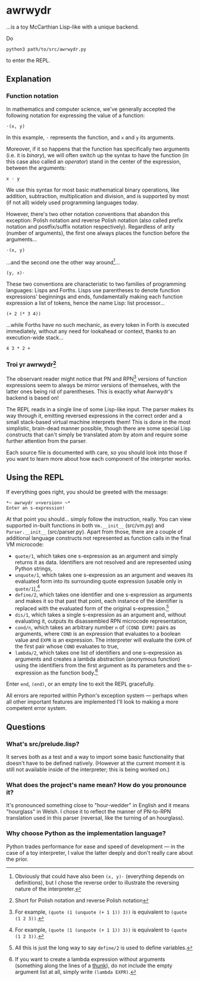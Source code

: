 # awrwydr
...is a toy McCarthian Lisp-like with a unique backend.

Do
```
python3 path/to/src/awrwydr.py
```
to enter the REPL.

## Explanation
### Function notation
In mathematics and computer science, we've generally accepted the following notation for expressing the value of a function:
```
·(x, y)
```
In this example, `·` represents the function, and `x` and `y` its arguments.

Moreover, if it so happens that the function has specifically two arguments (i.e. it is *binary*), we will often switch up the syntax to have the function (in this case also called an *operator*) stand in the center of the expression, between the arguments:
```
x · y
```
We use this syntax for most basic mathematical binary operations, like addition, subtraction, multiplication and division, and is supported by most (if not all) widely used programming languages today.

However, there's two other notation conventions that abandon this exception: Polish notation and reverse Polish notation (also called prefix notation and postfix/suffix notation respectively). Regardless of arity (number of arguments), the first one always places the function before the arguments...
```
·(x, y)
```
...and the second one the other way around[^1]...
```
(y, x)·
```
These two conventions are characteristic to two families of programming languages: Lisps and Forths. Lisps use parentheses to denote function expressions' beginnings and ends, fundamentally making each function expression a list of tokens, hence the name Lisp: list processor...
```
(+ 2 (* 3 4))
```
...while Forths have no such mechanic, as every token in Forth is executed immediately, without any need for lookahead or context, thanks to an execution-wide stack...
```
4 3 * 2 +
```

### Troi yr awrwydr[^2]
The observant reader might notice that PN and RPN[^3] versions of function expressions seem to always be mirror versions of themselves, with the latter ones being rid of parentheses. This is exactly what Awrwydr's backend is based on!

The REPL reads in a single line of some Lisp-like input. The parser makes its way through it, emitting reversed expressions in the correct order and a small stack-based virtual machine interprets them! This is done in the most simplistic, brain-dead manner possible, though there are some special Lisp constructs that can't simply be translated atom by atom and require some further attention from the parser.

Each source file is documented with care, so you should look into those if you want to learn more about how each component of the interprter works. 

## Using the REPL
If everything goes right, you should be greeted with the message:
```
*~ awrwydr v<version> ~*
Enter an s-expression!
```
At that point you should... simply follow the instruction, really. You can view supported in-built functions in both `Vm.__init__` (src/vm.py) and `Parser.__init__` (src/parser.py). Apart from those, there are a couple of additional language constructs not represented as function calls in the final VM microcode:
- `quote/1`, which takes one s-expression as an argument and simply returns it as data. Identifiers are not resolved and are represented using Python strings,
- `unquote/1`, which takes one s-expression as an argument and weaves its evaluated form into its surrounding quote expression (usable only in `quote/1`),[^3]
- `define/2`, which takes one identifier and one s-expression as arguments and makes it so that past that point, each instance of the identifier is replaced with the evaluated form of the original s-expression.[^4]
- `dis/1`, which takes a single s-expression as an argument and, without evaluating it, outputs its disassembled RPN microcode representation,
- `cond/n`, which takes an arbitrary number `n` of `(COND EXPR)` pairs as arguments, where `COND` is an expression that evaluates to a boolean value and `EXPR` is an expression. The interpreter will evaluate the `EXPR` of the first pair whose `COND` evaluates to true,
- `lambda/2`, which takes one list of identifiers and one s-expression as arguments and creates a lambda abstraction (anonymous function) using the identifiers from the first argument as its parameters and the s-expression as the function body.[^5]

Enter `end`, `(end)`, or an empty line to exit the REPL gracefully.

All errors are reported within Python's exception system — perhaps when all other important features are implemented I'll look to making a more competent error system.

## Questions
### What's src/prelude.lisp?
It serves both as a test and a way to import some basic functionality that doesn't have to be defined natively. (However at the current moment it is still not available inside of the interpreter; this is being worked on.)
### What does the project's name mean? How do you pronounce it?
It's pronounced something close to "hour-wedder" in English and it means "hourglass" in Welsh. I chose it to reflect the manner of PN-to-RPN translation used in this parser (reversal, like the turning of an hourglass).
### Why choose Python as the implementation language?
Python trades performance for ease and speed of development — in the case of a toy interpreter, I value the latter deeply and don't really care about the prior.

[^1]: Obviously that could have also been `(x, y)·` (everything depends on definitions), but I chose the reverse order to illustrate the reversing nature of the interpreter.
[^1]: Welsh for "turning the hourglass \[upside down\]"
[^2]: Short for Polish notation and reverse Polish notation
[^3]: For example, `(quote (1 (unquote (+ 1 1)) 3))` is equivalent to `(quote (1 2 3))`.
[^4]: All this is just the long way to say `define/2` is used to define variables.
[^5]: If you want to create a lambda expression without arguments (something along the lines of a [thunk](https://en.wikipedia.org/wiki/Thunk)), do not include the empty argument list at all, simply write `(lambda EXPR)`.